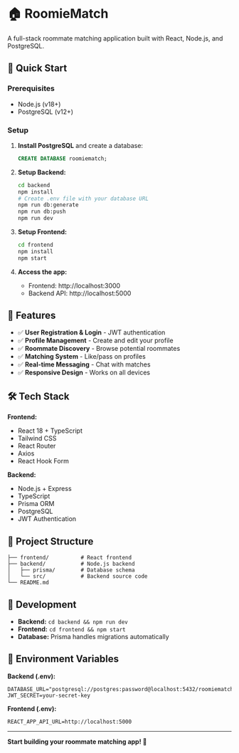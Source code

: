 # 🏠 RoomieMatch

A full-stack roommate matching application built with React, Node.js, and PostgreSQL.

## 🚀 Quick Start

### Prerequisites
- Node.js (v18+)
- PostgreSQL (v12+)

### Setup

1. **Install PostgreSQL** and create a database:
   ```sql
   CREATE DATABASE roomiematch;
   ```

2. **Setup Backend:**
   ```bash
   cd backend
   npm install
   # Create .env file with your database URL
   npm run db:generate
   npm run db:push
   npm run dev
   ```

3. **Setup Frontend:**
   ```bash
   cd frontend
   npm install
   npm start
   ```

4. **Access the app:**
   - Frontend: http://localhost:3000
   - Backend API: http://localhost:5000

## 🎯 Features

- ✅ **User Registration & Login** - JWT authentication
- ✅ **Profile Management** - Create and edit your profile
- ✅ **Roommate Discovery** - Browse potential roommates
- ✅ **Matching System** - Like/pass on profiles
- ✅ **Real-time Messaging** - Chat with matches
- ✅ **Responsive Design** - Works on all devices

## 🛠️ Tech Stack

**Frontend:**
- React 18 + TypeScript
- Tailwind CSS
- React Router
- Axios
- React Hook Form

**Backend:**
- Node.js + Express
- TypeScript
- Prisma ORM
- PostgreSQL
- JWT Authentication

## 📁 Project Structure

```
├── frontend/          # React frontend
├── backend/           # Node.js backend
│   ├── prisma/        # Database schema
│   └── src/           # Backend source code
└── README.md
```

## 🔧 Development

- **Backend:** `cd backend && npm run dev`
- **Frontend:** `cd frontend && npm start`
- **Database:** Prisma handles migrations automatically

## 📝 Environment Variables

**Backend (.env):**
```env
DATABASE_URL="postgresql://postgres:password@localhost:5432/roomiematch"
JWT_SECRET=your-secret-key
```

**Frontend (.env):**
```env
REACT_APP_API_URL=http://localhost:5000
```

---

**Start building your roommate matching app! 🎉**